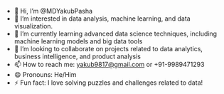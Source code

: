 - 👋 Hi, I’m @MDYakubPasha
- 👀 I’m interested in data analysis, machine learning, and data visualization.
- 🌱 I’m currently learning advanced data science techniques, including machine learning models and big data tools
- 💞️ I’m looking to collaborate on projects related to data analytics, business intelligence, and product analysis
- 📫 How to reach me: yakub9817@gmail.com or +91-9989471293
- 😄 Pronouns: He/Him
- ⚡ Fun fact: I love solving puzzles and challenges related to data!

<!---
MDYakubPasha/MDYakubPasha is a ✨ special ✨ repository because its `README.md` (this file) appears on your GitHub profile.
You can click the Preview link to take a look at your changes.
--->
